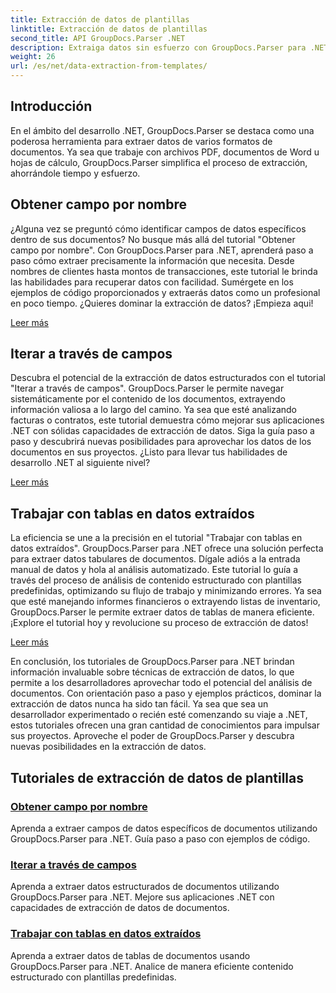 ```yaml
---
title: Extracción de datos de plantillas
linktitle: Extracción de datos de plantillas
second_title: API GroupDocs.Parser .NET
description: Extraiga datos sin esfuerzo con GroupDocs.Parser para .NET. Aprenda a recuperar campos específicos, iterar datos y trabajar con tablas en contenido extraído.
weight: 26
url: /es/net/data-extraction-from-templates/
---
```


## Introducción

En el ámbito del desarrollo .NET, GroupDocs.Parser se destaca como una poderosa herramienta para extraer datos de varios formatos de documentos. Ya sea que trabaje con archivos PDF, documentos de Word u hojas de cálculo, GroupDocs.Parser simplifica el proceso de extracción, ahorrándole tiempo y esfuerzo.

## Obtener campo por nombre

¿Alguna vez se preguntó cómo identificar campos de datos específicos dentro de sus documentos? No busque más allá del tutorial "Obtener campo por nombre". Con GroupDocs.Parser para .NET, aprenderá paso a paso cómo extraer precisamente la información que necesita. Desde nombres de clientes hasta montos de transacciones, este tutorial le brinda las habilidades para recuperar datos con facilidad. Sumérgete en los ejemplos de código proporcionados y extraerás datos como un profesional en poco tiempo. ¿Quieres dominar la extracción de datos? ¡Empieza aqui!

[Leer más](./get-field-by-name/)

## Iterar a través de campos

Descubra el potencial de la extracción de datos estructurados con el tutorial "Iterar a través de campos". GroupDocs.Parser le permite navegar sistemáticamente por el contenido de los documentos, extrayendo información valiosa a lo largo del camino. Ya sea que esté analizando facturas o contratos, este tutorial demuestra cómo mejorar sus aplicaciones .NET con sólidas capacidades de extracción de datos. Siga la guía paso a paso y descubrirá nuevas posibilidades para aprovechar los datos de los documentos en sus proyectos. ¿Listo para llevar tus habilidades de desarrollo .NET al siguiente nivel?

[Leer más](./iterate-through-fields/)

## Trabajar con tablas en datos extraídos

La eficiencia se une a la precisión en el tutorial "Trabajar con tablas en datos extraídos". GroupDocs.Parser para .NET ofrece una solución perfecta para extraer datos tabulares de documentos. Dígale adiós a la entrada manual de datos y hola al análisis automatizado. Este tutorial lo guía a través del proceso de análisis de contenido estructurado con plantillas predefinidas, optimizando su flujo de trabajo y minimizando errores. Ya sea que esté manejando informes financieros o extrayendo listas de inventario, GroupDocs.Parser le permite extraer datos de tablas de manera eficiente. ¡Explore el tutorial hoy y revolucione su proceso de extracción de datos!

[Leer más](./working-with-tables-in-extracted-data/)

En conclusión, los tutoriales de GroupDocs.Parser para .NET brindan información invaluable sobre técnicas de extracción de datos, lo que permite a los desarrolladores aprovechar todo el potencial del análisis de documentos. Con orientación paso a paso y ejemplos prácticos, dominar la extracción de datos nunca ha sido tan fácil. Ya sea que sea un desarrollador experimentado o recién esté comenzando su viaje a .NET, estos tutoriales ofrecen una gran cantidad de conocimientos para impulsar sus proyectos. Aproveche el poder de GroupDocs.Parser y descubra nuevas posibilidades en la extracción de datos.
## Tutoriales de extracción de datos de plantillas
### [Obtener campo por nombre](./get-field-by-name/)
Aprenda a extraer campos de datos específicos de documentos utilizando GroupDocs.Parser para .NET. Guía paso a paso con ejemplos de código.
### [Iterar a través de campos](./iterate-through-fields/)
Aprenda a extraer datos estructurados de documentos utilizando GroupDocs.Parser para .NET. Mejore sus aplicaciones .NET con capacidades de extracción de datos de documentos.
### [Trabajar con tablas en datos extraídos](./working-with-tables-in-extracted-data/)
Aprenda a extraer datos de tablas de documentos usando GroupDocs.Parser para .NET. Analice de manera eficiente contenido estructurado con plantillas predefinidas.